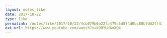 ```yaml
---
layout: notes_like
date: 2017-10-22
type: like
permalink: /notes/like/2017/10/22/4cb079b6b22fa479a5d874d0bc88b7dd24f4a986.html
ext-url: https://www.youtube.com/watch?v=kDBYUdAmXQk
---
```

